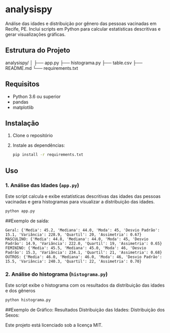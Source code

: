 # analysispy
Análise das idades e distribuição por gênero das pessoas vacinadas em Recife, PE. Inclui scripts em Python para calcular estatísticas descritivas e gerar visualizações gráficas.

## Estrutura do Projeto

analysispy/
│
├── app.py
├── histograma.py
├── table.csv
├── README.md
└── requirements.txt

## Requisitos

- Python 3.6 ou superior
- pandas
- matplotlib

## Instalação

1. Clone o repositório

2. Instale as dependências:
    ```bash
    pip install -r requirements.txt
    ```

## Uso

### 1. Análise das Idades (`app.py`)

Este script calcula e exibe estatísticas descritivas das idades das pessoas vacinadas e gera histogramas para visualizar a distribuição das idades.

```bash
python app.py
```
##Exemplo de saída:
```
Geral: {'Media': 45.2, 'Mediana': 44.0, 'Moda': 45, 'Desvio Padrão': 15.1, 'Variância': 228.9, 'Quartil': 20, 'Assimetria': 0.67}
MASCULINO: {'Media': 44.8, 'Mediana': 44.0, 'Moda': 45, 'Desvio Padrão': 14.9, 'Variância': 222.0, 'Quartil': 19, 'Assimetria': 0.65}
FEMININO: {'Media': 45.5, 'Mediana': 45.0, 'Moda': 46, 'Desvio Padrão': 15.3, 'Variância': 234.1, 'Quartil': 21, 'Assimetria': 0.68}
OUTROS: {'Media': 46.0, 'Mediana': 46.0, 'Moda': 46, 'Desvio Padrão': 15.5, 'Variância': 240.3, 'Quartil': 22, 'Assimetria': 0.70}
```

### 2. Análise do histograma (`histograma.py`)
Este script exibe o histograma com os resultados da distribuição das idades e dos gêneros

```bash
python histograma.py
```
##Exemplo de Gráfico:
Resultados
Distribuição das Idades:
Distribuição dos Sexos:



Este projeto está licenciado sob a licença MIT.


